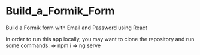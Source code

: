 # Build_a_Formik_Form

Build a Formik form with Email and Password using React

In order to run this app locally, you may want to clone the repository and run some commands:
  => npm i
  => ng serve
